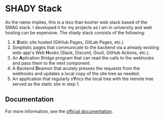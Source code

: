 # SHADY Stack

As the name implies, this is a less than kosher web stack based of the SWAG
stack. I developed it for my projects as I am in university and web hosting can
be expensive. The shady stack consists of the following:

1. A **S**tatic site hosted (GitHub Pages, GitLab Pages, etc.) 
2. Simplistic pages that communicate to the backend via a already existing web-app's Web
   **H**ooks (Slack, Discord, Gsuit, GitHub Actions, etc.).  
3. An **A**plication Bridge program that can read the calls to the webhooks and
   pass them to the next component. 
4. A Backend **D**eamon that acutely presses the requests from the webhooks and
   updates a local copy of the site tree as needed.  
5. An application that regularly s**Y**ncs the local tree
   with the remote tree served as the static site in step 1.

## Documentation

For more information, see the [official documentation](https://user-1103.github.io/shady-stack/).
